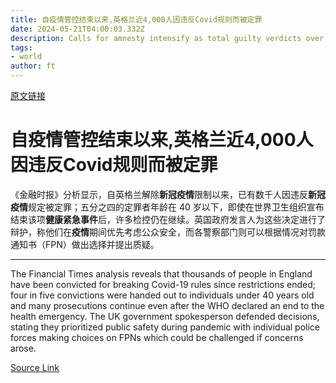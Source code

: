 ```yaml
---
title: 自疫情管控结束以来,英格兰近4,000人因违反Covid规则而被定罪
date: 2024-05-21T04:00:03.332Z
description: Calls for amnesty intensify as total guilty verdicts over pandemic regulations in England top 27,000
tags: 
- world
author: ft
---
```


[原文链接](https://ft.com/content/84dad3e3-cbe2-4dcb-a318-3456d9d64e3e)

# 自疫情管控结束以来,英格兰近4,000人因违反Covid规则而被定罪

《金融时报》分析显示，自英格兰解除**新冠疫情**限制以来，已有数千人因违反**新冠疫情**规定被定罪；五分之四的定罪者年龄在 40 岁以下，即使在世界卫生组织宣布结束该项**健康紧急事件**后，许多检控仍在继续。英国政府发言人为这些决定进行了辩护，称他们在**疫情**期间优先考虑公众安全，而各警察部门则可以根据情况对罚款通知书（FPN）做出选择并提出质疑。


---

The Financial Times analysis reveals that thousands of people in England have been convicted for breaking Covid-19 rules since restrictions ended; four in five convictions were handed out to individuals under 40 years old and many prosecutions continue even after the WHO declared an end to the health emergency. The UK government spokesperson defended decisions, stating they prioritized public safety during pandemic with individual police forces making choices on FPNs which could be challenged if concerns arose.

[Source Link](https://ft.com/content/84dad3e3-cbe2-4dcb-a318-3456d9d64e3e)

